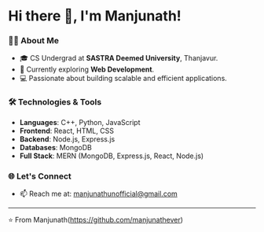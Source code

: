 # Hi there 👋, I'm Manjunath!

### 👨‍🎓 About Me
- 🎓 CS Undergrad at **SASTRA Deemed University**, Thanjavur.
- 🌱 Currently exploring **Web Development**.
- 💻 Passionate about building scalable and efficient applications.

### 🛠️ Technologies & Tools
- **Languages**: C++, Python, JavaScript
- **Frontend**: React, HTML, CSS
- **Backend**: Node.js, Express.js
- **Databases**: MongoDB
- **Full Stack**: MERN (MongoDB, Express.js, React, Node.js)

### 🌐 Let's Connect
- 📫 Reach me at: manjunathunofficial@gmail.com

---

⭐️ From Manjunath(https://github.com/manjunathever)
